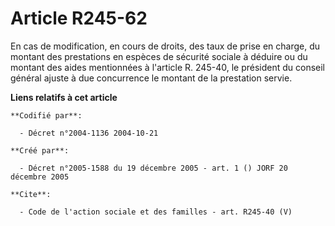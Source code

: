 # Article R245-62

En cas de modification, en cours de droits, des taux de prise en charge, du montant des prestations en espèces de sécurité
sociale à déduire ou du montant des aides mentionnées à l'article R. 245-40, le président du conseil général ajuste à due
concurrence le montant de la prestation servie.

**Liens relatifs à cet article**

	**Codifié par**:

	  - Décret n°2004-1136 2004-10-21

	**Créé par**:

	  - Décret n°2005-1588 du 19 décembre 2005 - art. 1 () JORF 20 décembre 2005

	**Cite**:

	  - Code de l'action sociale et des familles - art. R245-40 (V)
